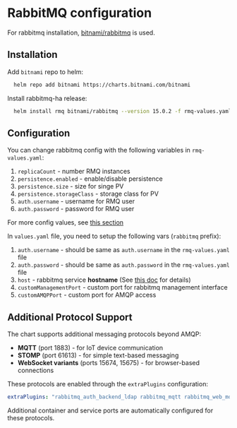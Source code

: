 <!-- EXTERNAL DOCUMENT
Source: https://code.opennodecloud.com/waldur/waldur-helm.git
Branch: master
Remote Path: docs//rabbitmq.md
Local Path: docs/admin-guide/deployment/helm/docs/
Last Sync: 2025-10-30T22:48:21.397005

WARNING: This file is automatically synchronized from the source repository.
DO NOT EDIT this file directly. Changes will be overwritten.
Edit the source at: https://code.opennodecloud.com/waldur/waldur-helm.git/-/tree/master/docs//rabbitmq.md
-->


# RabbitMQ configuration

For rabbitmq installation,
[bitnami/rabbitmq](https://github.com/bitnami/charts/tree/master/bitnami/rabbitmq)
is used.

## Installation

Add `bitnami` repo to helm:

```bash
  helm repo add bitnami https://charts.bitnami.com/bitnami
```

Install rabbitmq-ha release:

```bash
  helm install rmq bitnami/rabbitmq --version 15.0.2 -f rmq-values.yaml
```

## Configuration

You can change rabbitmq config with the following variables in `rmq-values.yaml`:

1. `replicaCount` - number RMQ instances
2. `persistence.enabled` - enable/disable persistence
3. `persistence.size` - size for singe PV
4. `persistence.storageClass` - storage class for PV
5. `auth.username` - username for RMQ user
6. `auth.password` - password for RMQ user

For more config values, see [this section](https://github.com/bitnami/charts/tree/master/bitnami/rabbitmq#parameters)

In `values.yaml` file, you need to setup the following vars (`rabbitmq` prefix):

1. `auth.username` - should be same as `auth.username` in the `rmq-values.yaml` file
2. `auth.password` - should be same as `auth.password` in the `rmq-values.yaml` file
3. `host` - rabbitmq service **hostname**
    (See [this doc](service-endpoint.md) for details)
4. `customManagementPort` - custom port for rabbitmq management interface
5. `customAMQPPort` - custom port for AMQP access

## Additional Protocol Support

The chart supports additional messaging protocols beyond AMQP:

- **MQTT** (port 1883) - for IoT device communication
- **STOMP** (port 61613) - for simple text-based messaging
- **WebSocket variants** (ports 15674, 15675) - for browser-based connections

These protocols are enabled through the `extraPlugins` configuration:

```yaml
extraPlugins: "rabbitmq_auth_backend_ldap rabbitmq_mqtt rabbitmq_web_mqtt rabbitmq_management rabbitmq_web_stomp rabbitmq_stomp"
```

Additional container and service ports are automatically configured for these protocols.
